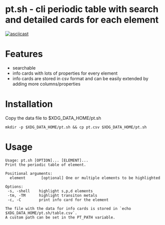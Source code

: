 # pt.sh - cli periodic table with search and detailed cards for each element

[![asciicast](https://asciinema.org/a/517219.svg)](https://asciinema.org/a/517219)

# Features
- searchable
- info cards with lots of properties for every element
- info cards are stored in csv format and can be easily extended by adding more columns/properties

# Installation
Copy the data file to $XDG_DATA_HOME/pt.sh
```
mkdir -p $XDG_DATA_HOME/pt.sh && cp pt.csv $XDG_DATA_HOME/pt.sh
```

# Usage
```
Usage: pt.sh [OPTION]... [ELEMENT]...
Print the periodic table of element.

Positional arguments:
  element       [optional] One or multiple elements to be highlighted

Options:
 -s, -shell    highlight s,p,d elements
 -tm, -TM      highlight transiton metals
 -c, -C        print info card for the element

The file with the data for info cards is stored in `echo
$XDG_DATA_HOME/pt.sh/table.csv`.
A custom path can be set in the PT_PATH variable.
```
